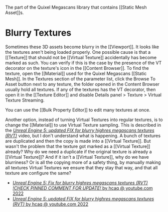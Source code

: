 The part of the Quixel Megascans library that contains [[Static Mesh Asset]]s.



# Blurry Textures

Sometimes these 3D assets become blurry in the [[Viewport]].
It looks like the textures aren't being loaded properly.
One possible cause is that a [[Texture]] that should not be [[Virtual Texture]] accidentally has become marked as such.
You can verify if this is the case by the presence of the VT decorator on the texture's icon in the [[Content Browser]].
To find the texture, open the [[Material]] used for the Quixel Megascans [[Static Mesh]].
In the Textures section of the parameter list, click the Browse To Asset button next to any texture, the folder opened in the Content Browser usually hold all textures.
If any of the textures has the VT decorator, then open it in the [[Texture Editor]] and disable Details panel > Texture > Virtual Texture Streaming.

You can use the [[Bulk Property Editor]] to edit many textures at once.

Another option, instead of turning Virtual Textures into regular textures, is to change the [[Material]] to use Virtual Texture sampling.
This is described in the [_Unreal Engine 5: updated FIX for blurry highres megascans textures (RVT)_](https://www.youtube.com/watch?v=QGn9d1fFujI) video, but I don't understand what is happening.
A bunch of textures are duplicated and then the copy is made into a [[Virtual Texture]].
But wasn't the problem that the texture got marked as a [[Virtual Texture]] already?
Why do we need a duplicate if the original texture is already a [[Virtual Texture]]?
And if it isn't a [[Virtual Texture]], why do we have blurriness?
Or is all the copying more of a safety thing, by manually making all textures Virtual Textures we ensure that they stay that way, and that all texture are configure the same?

- [_Unreal Engine 5: Fix for blurry highres megascans textures (RVT) !CHECK PINNED COMMENT FOR UPDATE!_ by hcaq @ youtube.com 2022](https://www.youtube.com/watch?v=e19e6XKk6Wc)
- [_Unreal Engine 5: updated FIX for blurry highres megascans textures (RVT)_ by hcaq @ youtube.com 2022](https://www.youtube.com/watch?v=QGn9d1fFujI)


